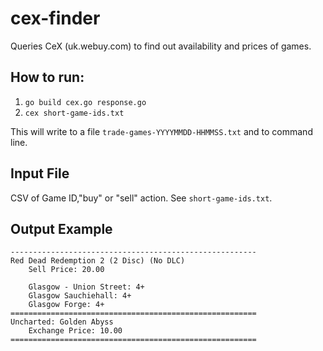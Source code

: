 # cex-finder
Queries CeX (uk.webuy.com) to find out availability and prices of games.

## How to run:
1. `go build cex.go response.go`
2. `cex short-game-ids.txt`

This will write to a file `trade-games-YYYYMMDD-HHMMSS.txt` and to command line.

## Input File

CSV of Game ID,"buy" or "sell" action. See `short-game-ids.txt`. 

## Output Example

```
-------------------------------------------------------
Red Dead Redemption 2 (2 Disc) (No DLC)
    Sell Price: 20.00

    Glasgow - Union Street: 4+
    Glasgow Sauchiehall: 4+
    Glasgow Forge: 4+
=======================================================
Uncharted: Golden Abyss
    Exchange Price: 10.00
=======================================================
```

